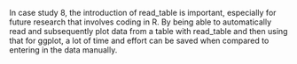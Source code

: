In case study 8, the introduction of read_table is important, especially for future research that involves coding in R. By being able to automatically read and subsequently plot data from a table with read_table and then using that for ggplot, a lot of time and effort can be saved when compared to entering in the data manually. 